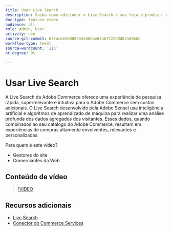 ```yaml
---
title: Usar Live Search
description: Saiba como adicionar o Live Search à sua loja e produzir experiências de compras altamente envolventes, relevantes e personalizadas.
doc-type: feature video
audience: all
role: Admin, User
activity: use
source-git-commit: 672acee56080593ed6bae62ab7f22ddd02108e6b
workflow-type: tm+mt
source-wordcount: '113'
ht-degree: 0%

---
```


# Usar Live Search

A Live Search da Adobe Commerce oferece uma experiência de pesquisa rápida, superrelevante e intuitiva para o Adobe Commerce sem custos adicionais. O Live Search desenvolvido pela Adobe Sensei usa inteligência artificial e algoritmos de aprendizado de máquina para realizar uma análise profunda dos dados agregados dos visitantes. Esses dados, quando combinados ao seu catálogo do Adobe Commerce, resultam em experiências de compras altamente envolventes, relevantes e personalizadas.

Para quem é este vídeo?

- Gestores do site
- Comerciantes da Web

## Conteúdo de vídeo

>[!VIDEO](https://video.tv.adobe.com/v/337365?quality=12&learn=on)

## Recursos adicionais

- [Live Search](https://experienceleague.adobe.com/docs/commerce-merchant-services/live-search/overview.html)
- [Conector do Commerce Services](https://experienceleague.adobe.com/docs/commerce-merchant-services/user-guides/saas.html)
